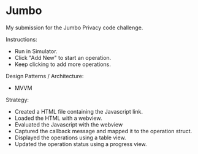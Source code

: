 # Jumbo

My submission for the Jumbo Privacy code challenge.

Instructions:
- Run in Simulator.
- Click "Add New" to start an operation.
- Keep clicking to add more operations.

Design Patterns / Architecture:
- MVVM

Strategy: 

- Created a HTML file containing the Javascript link.
- Loaded the HTML with a webview.
- Evaluated the Javascript with the webview
- Captured the callback message and mapped it to the operation struct.
- Displayed the operations using a table view.
- Updated the operation status using a progress view.

